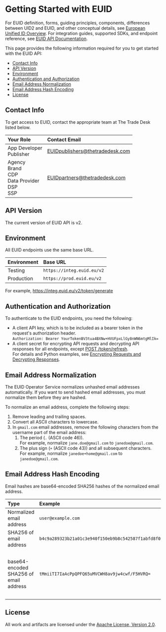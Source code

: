 # Getting Started with EUID
For EUID definition, forms, guiding principles, components, differences between UID2 and EUID, and other conceptual details, see [European Unified ID Overview](../README.md). For integration guides, supported SDKs, and endpoint reference, see [EUID API Documentation](./v2/README.md).

This page provides the following information required for you to get started with the EUID API:
* [Contact Info](#contact-info)
* [API Version](#api-version)
* [Environment](#environment)
* [Authentication and Authorization](#authentication-and-authorization)
* [Email Address Normalization](#email-address-normalization)
* [Email Address Hash Encoding](#email-address-hash-encoding)
* [License](#license)


## Contact Info

To get access to EUID, contact the appropriate team at The Trade Desk listed below. 

| Your Role | Contact Email |
| :--- | :--- |
| App Developer<br>Publisher | EUIDpublishers@thetradedesk.com |
| Agency<br>Brand<br>CDP<br>Data Provider<br>DSP<br>SSP | EUIDpartners@thetradedesk.com |

## API Version

The current version of EUID API is v2.

## Environment 

All EUID endpoints use the same base URL.

| Environment | Base URL |
| :--- | :--- |
| Testing | ```https://integ.euid.eu/v2``` |
| Production | ```https://prod.euid.eu/v2``` |

For example, https://integ.euid.eu/v2/token/generate

## Authentication and Authorization

To authenticate to the EUID endpoints, you need the following:

- A client API key, which is to be included as a bearer token in the request's authorization header. 
  <br/>```Authorization: Bearer YourTokenBV3tua4BXNw+HVUFpxLlGy8nWN6mtgMlIk=```
- A client secret for encrypting API requests and decrypting API responses for all endpoints, except [POST /token/refresh](./v2/endpoints/post-token-refresh.md). <br/>For details and Python examples, see [Encrypting Requests and Decrypting Responses](./v2/encryption-decryption.md).


## Email Address Normalization

The EUID Operator Service normalizes unhashed email addresses automatically. If you want to send hashed email addresses, you must normalize them before they are hashed.

To normalize an email address, complete the following steps:

1. Remove leading and trailing spaces.
2. Convert all ASCII characters to lowercase.
3. In `gmail.com` email addresses, remove the following characters from the username part of the email address:
    1. The period  (`.` (ASCII code 46)).<br/>For example, normalize `jane.doe@gmail.com` to `janedoe@gmail.com`.
    2. The plus sign (`+` (ASCII code 43)) and all subsequent characters.<br/>For example, normalize `janedoe+home@gmail.com` to `janedoe@gmail.com`.

## Email Address Hash Encoding

Email hashes are base64-encoded SHA256 hashes of the normalized email address.

| Type | Example | Usage |
| :--- | :--- | :--- |
| Normalized email address | `user@example.com` | |
| SHA256 of email address | `b4c9a289323b21a01c3e940f150eb9b8c542587f1abfd8f0e1cc1ffc5e475514` | |
| base64-encoded SHA256 of email address | `tMmiiTI7IaAcPpQPFQ65uMVCWH8av9jw4cwf/F5HVRQ=` | Use this encoding for `email_hash` values sent in the request body. |

## License
All work and artifacts are licensed under the [Apache License, Version 2.0](http://www.apache.org/licenses/LICENSE-2.0.txt).
